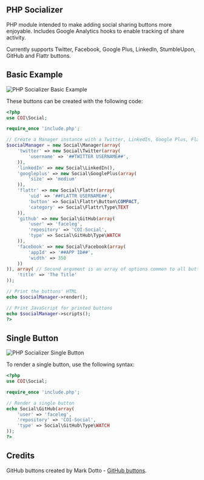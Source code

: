 PHP Socializer
----------

PHP module intended to make adding social sharing buttons more enjoyable.
Includes Google Analytics hooks to enable tracking of share activity.

Currently supports Twitter, Facebook, Google Plus, LinkedIn, StumbleUpon, GitHub and Flattr buttons.

Basic Example
-------------

![PHP Socializer Basic Example](http://pagesofinterest.net/images/github/coi-social/basic.png "PHP Socializer Basic Example")

These buttons can be created with the following code:

```php
<?php
use COI\Social;

require_once 'include.php';

// Create a Manager instance with a Twitter, LinkedIn, Google Plus, Flattr & Facebook button
$socialManager = new Social\Manager(array(
    'twitter' => new Social\Twitter(array(
        'username' => '##TWITTER USERNAME##',
    )),
    'linkedIn' => new Social\LinkedIn(),
    'googleplus' => new Social\GooglePlus(array(
        'size' => 'medium'
    )),
    'flattr' => new Social\Flattr(array(
        'uid' => '##FLATTR USERNAME##',
        'button' => Social\Flattr\Button\COMPACT,
        'category' => Social\Flattr\Type\TEXT
    )),
    'github' => new Social\GitHub(array(
        'user' => 'faceleg',
        'repository' => 'COI-Social',
        'type' => Social\GitHub\Type\WATCH
    )),
    'facebook' => new Social\Facebook(array(
        'appId' => '##APP ID##',
        'width' => 350
    ))
)), array( // Second argument is an array of options common to all buttons
    'title' => 'The Title'
));

// Print the buttons' HTML
echo $socialManager->render();

// Print JavaScript for printed buttons
echo $socialManager->scripts();
?>
```

Single Button
-------------

![PHP Socializer Single Button](http://pagesofinterest.net/images/github/coi-social/watch.png "PHP Socializer Single Button")

To render a single button, use the following syntax:

```php
<?php
use COI\Social;

require_once 'include.php';

// Render a single button
echo Social\GitHub(array(
    'user' => 'faceleg',
    'repository' => 'COI-Social',
    'type' => Social\GitHub\Type\WATCH
));
?>
```

Credits
-------

GitHub buttons created by Mark Dotto - [GitHub buttons](http://markdotto.github.com/github-buttons/ "GitHub Buttons").